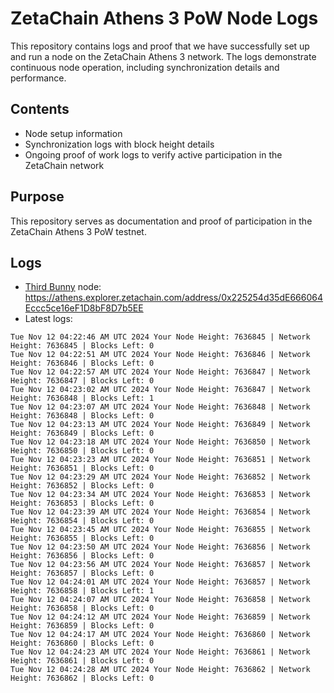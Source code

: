 # ZetaChain Athens 3 PoW Node Logs
This repository contains logs and proof that we have successfully set up and run a node on the ZetaChain Athens 3 network. The logs demonstrate continuous node operation, including synchronization details and performance.

## Contents
- Node setup information
- Synchronization logs with block height details
- Ongoing proof of work logs to verify active participation in the ZetaChain network

## Purpose
This repository serves as documentation and proof of participation in the ZetaChain Athens 3 PoW testnet.

## Logs

- [Third Bunny](https://thirdbunny.xyz/) node: https://athens.explorer.zetachain.com/address/0x225254d35dE666064Eccc5ce16eF1D8bF8D7b5EE
- Latest logs:
```
Tue Nov 12 04:22:46 AM UTC 2024 Your Node Height: 7636845 | Network Height: 7636845 | Blocks Left: 0
Tue Nov 12 04:22:51 AM UTC 2024 Your Node Height: 7636846 | Network Height: 7636846 | Blocks Left: 0
Tue Nov 12 04:22:57 AM UTC 2024 Your Node Height: 7636847 | Network Height: 7636847 | Blocks Left: 0
Tue Nov 12 04:23:02 AM UTC 2024 Your Node Height: 7636847 | Network Height: 7636848 | Blocks Left: 1
Tue Nov 12 04:23:07 AM UTC 2024 Your Node Height: 7636848 | Network Height: 7636848 | Blocks Left: 0
Tue Nov 12 04:23:13 AM UTC 2024 Your Node Height: 7636849 | Network Height: 7636849 | Blocks Left: 0
Tue Nov 12 04:23:18 AM UTC 2024 Your Node Height: 7636850 | Network Height: 7636850 | Blocks Left: 0
Tue Nov 12 04:23:23 AM UTC 2024 Your Node Height: 7636851 | Network Height: 7636851 | Blocks Left: 0
Tue Nov 12 04:23:29 AM UTC 2024 Your Node Height: 7636852 | Network Height: 7636852 | Blocks Left: 0
Tue Nov 12 04:23:34 AM UTC 2024 Your Node Height: 7636853 | Network Height: 7636853 | Blocks Left: 0
Tue Nov 12 04:23:39 AM UTC 2024 Your Node Height: 7636854 | Network Height: 7636854 | Blocks Left: 0
Tue Nov 12 04:23:45 AM UTC 2024 Your Node Height: 7636855 | Network Height: 7636855 | Blocks Left: 0
Tue Nov 12 04:23:50 AM UTC 2024 Your Node Height: 7636856 | Network Height: 7636856 | Blocks Left: 0
Tue Nov 12 04:23:56 AM UTC 2024 Your Node Height: 7636857 | Network Height: 7636857 | Blocks Left: 0
Tue Nov 12 04:24:01 AM UTC 2024 Your Node Height: 7636857 | Network Height: 7636858 | Blocks Left: 1
Tue Nov 12 04:24:07 AM UTC 2024 Your Node Height: 7636858 | Network Height: 7636858 | Blocks Left: 0
Tue Nov 12 04:24:12 AM UTC 2024 Your Node Height: 7636859 | Network Height: 7636859 | Blocks Left: 0
Tue Nov 12 04:24:17 AM UTC 2024 Your Node Height: 7636860 | Network Height: 7636860 | Blocks Left: 0
Tue Nov 12 04:24:23 AM UTC 2024 Your Node Height: 7636861 | Network Height: 7636861 | Blocks Left: 0
Tue Nov 12 04:24:28 AM UTC 2024 Your Node Height: 7636862 | Network Height: 7636862 | Blocks Left: 0
```
